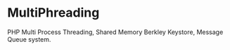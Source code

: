 # MultiPhreading
PHP Multi Process Threading, Shared Memory Berkley Keystore, Message Queue system.
